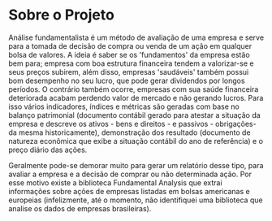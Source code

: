  # Sobre o Projeto
 
 Análise fundamentalista é um método de avaliação de uma empresa e serve para a tomada de decisão de compra ou venda de um ação em qualquer bolsa de valores. A ideia é saber se os
 'fundamentos' da empresa estão bem para; empresa com boa estrutura financeira tendem a valorizar-se e seus preços subirem, além disso, empresas 'saudáveis' também possui bom 
 desempenho no seu lucro, que pode gerar dividendos por longos períodos. O contrário também ocorre, empresas com sua saúde financeira deteriorada acabam perdendo valor de mercado 
 e não gerando lucros. Para isso vários indicadores, índices e métricas são geradas com base no balanço patrimonial (documento contábil gerado para atestar a situação da empresa e 
 descreve os ativos - bens e direitos - e passivos - obrigações- da mesma historicamente), demonstração dos resultado (documento de natureza econômica que exibe a situação contábil  do ano de referência) e o preço diário das ações.
 
Geralmente pode-se demorar muito para gerar um relatório desse tipo, para avaliar a empresa e a decisão de comprar ou não determinada ação. Por esse motivo existe a biblioteca 
Fundamental Analysis que extrai informações sobre ações de empresas listadas em bolsas americanas e europeias (infelizmente, até o momento, não identifiquei uma biblioteca que analise os dados de empresas brasileiras).
